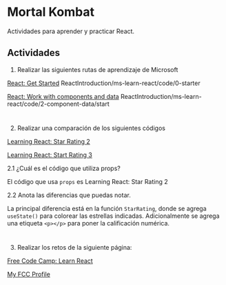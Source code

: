 
# Mortal Kombat

Actividades para aprender y practicar React.

## Actividades 

1. Realizar las siguientes rutas de aprendizaje de Microsoft

[React: Get Started](https://docs.microsoft.com/es-es/learn/modules/react-get-started/)
ReactIntroduction/ms-learn-react/code/0-starter

[React: Work with components and data](https://docs.microsoft.com/es-es/learn/modules/react-work-with-components-and-data) 
ReactIntroduction/ms-learn-react/code/2-component-data/start

#
2. Realizar una comparación de los siguientes códigos

[Learning React: Star Rating 2](https://codesandbox.io/s/learning-react-star-rating-2-zbkuu?file=/src/index.js)

[Learning React: Start Rating 3](https://codesandbox.io/s/learning-react-star-rating-3-tpmr9?file=/src/index.js)

2.1 ¿Cuál es el código que utiliza props?

El código que usa `props` es Learning React: Star Rating 2

2.2 Anota las diferencias que puedas notar.

La principal diferencia está en la función `StarRating`, donde se agrega `useState()` para colorear las estrellas indicadas. Adicionalmente se agrega una etiqueta `<p></p>` para poner la calificación numérica.

#
3. Realizar los retos de la siguiente página:

[Free Code Camp: Learn React](https://www.freecodecamp.org/learn/front-end-libraries/#react)

[My FCC Profile](https://www.freecodecamp.org/nataliaortizma)

